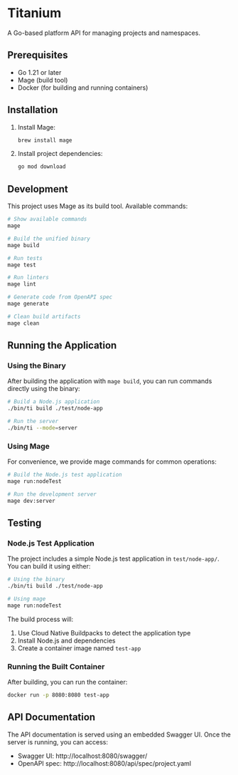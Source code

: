 # Titanium

A Go-based platform API for managing projects and namespaces.

## Prerequisites

- Go 1.21 or later
- Mage (build tool)
- Docker (for building and running containers)

## Installation

1. Install Mage:
   ```bash
   brew install mage
   ```

2. Install project dependencies:
   ```bash
   go mod download
   ```

## Development

This project uses Mage as its build tool. Available commands:

```bash
# Show available commands
mage

# Build the unified binary
mage build

# Run tests
mage test

# Run linters
mage lint

# Generate code from OpenAPI spec
mage generate

# Clean build artifacts
mage clean
```

## Running the Application

### Using the Binary

After building the application with `mage build`, you can run commands directly using the binary:

```bash
# Build a Node.js application
./bin/ti build ./test/node-app

# Run the server
./bin/ti --mode=server
```

### Using Mage

For convenience, we provide mage commands for common operations:

```bash
# Build the Node.js test application
mage run:nodeTest

# Run the development server
mage dev:server
```

## Testing

### Node.js Test Application

The project includes a simple Node.js test application in `test/node-app/`. You can build it using either:

```bash
# Using the binary
./bin/ti build ./test/node-app

# Using mage
mage run:nodeTest
```

The build process will:
1. Use Cloud Native Buildpacks to detect the application type
2. Install Node.js and dependencies
3. Create a container image named `test-app`

### Running the Built Container

After building, you can run the container:

```bash
docker run -p 8080:8080 test-app
```

## API Documentation

The API documentation is served using an embedded Swagger UI. Once the server is running, you can access:
- Swagger UI: http://localhost:8080/swagger/
- OpenAPI spec: http://localhost:8080/api/spec/project.yaml